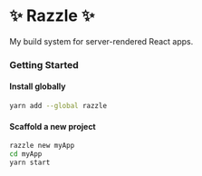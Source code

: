 # ✨ Razzle ✨

My build system for server-rendered React apps.

### Getting Started
#### Install globally

```bash
yarn add --global razzle
```

#### Scaffold a new project

```bash
razzle new myApp
cd myApp
yarn start
```